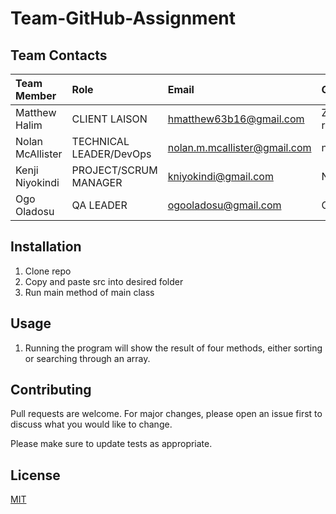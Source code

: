# Team-GitHub-Assignment

## Team Contacts

|Team Member     |Role                   |Email                       |GitHub             |
|:---------------|:----------------------|:---------------------------|:------------------|
|Matthew Halim   |CLIENT LAISON          |hmatthew63b16@gmail.com     |Zeon-restorationist|
|Nolan McAllister|TECHNICAL LEADER/DevOps|nolan.m.mcallister@gmail.com|nolanM123          |
|Kenji Niyokindi |PROJECT/SCRUM MANAGER  |kniyokindi@gmail.com        |Niyokindi          |
|Ogo Oladosu     |QA LEADER              |ogooladosu@gmail.com        |Ogo-O              |

## Installation

1. Clone repo
2. Copy and paste src into desired folder
3. Run main method of main class

## Usage
1. Running the program will show the result of four methods, either sorting or searching through an array. 

## Contributing
Pull requests are welcome. For major changes, please open an issue first to discuss what you would like to change.

Please make sure to update tests as appropriate.

## License
[MIT](https://choosealicense.com/licenses/mit/)
